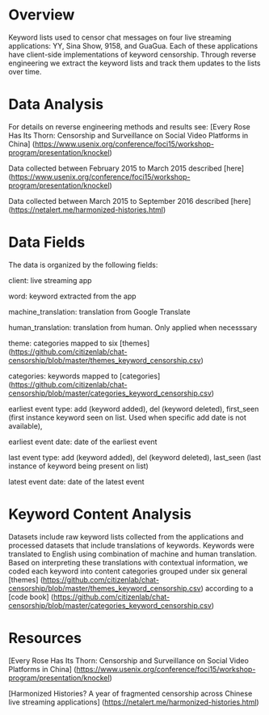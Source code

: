 
Overview
========

Keyword lists used to censor chat messages on four live streaming applications: YY, Sina Show, 9158, and GuaGua. 
Each of these applications have client-side implementations of keyword censorship. 
Through reverse engineering we extract the keyword lists and track them updates to the lists over time. 

Data Analysis 
========

For details on reverse engineering methods and results see: [Every Rose Has Its Thorn: Censorship and Surveillance on Social Video Platforms in China] (https://www.usenix.org/conference/foci15/workshop-program/presentation/knockel)

Data collected between February 2015 to March 2015 described [here] (https://www.usenix.org/conference/foci15/workshop-program/presentation/knockel) 

Data collected between March 2015 to September 2016 described [here] (https://netalert.me/harmonized-histories.html)

Data Fields
========

The data is organized by the following fields:

client: live streaming app

word: keyword extracted from the app

machine_translation: translation from Google Translate

human_translation: translation from human. Only applied when necesssary 

theme: categories mapped to six [themes] (https://github.com/citizenlab/chat-censorship/blob/master/themes_keyword_censorship.csv)

categories: keywords mapped to [categories] (https://github.com/citizenlab/chat-censorship/blob/master/categories_keyword_censorship.csv)

earliest event type: add (keyword added), del (keyword deleted), first_seen
(first instance keyword seen on list. Used when specific add date is not available),

earliest event date: date of the earliest event

last event type: add (keyword added), del (keyword deleted), last_seen (last instance of keyword being present on list)

latest event date: date of the latest event

Keyword Content Analysis 
========
Datasets include raw keyword lists collected from the applications and processed datasets that include translations of keywords. 
Keywords were translated to English using combination of machine and human translation.
Based on interpreting these translations with contextual information, we coded each keyword into content categories grouped under six general [themes] (https://github.com/citizenlab/chat-censorship/blob/master/themes_keyword_censorship.csv) according to a [code book] (https://github.com/citizenlab/chat-censorship/blob/master/categories_keyword_censorship.csv)

Resources 
========
[Every Rose Has Its Thorn: Censorship and Surveillance on Social Video Platforms in China] (https://www.usenix.org/conference/foci15/workshop-program/presentation/knockel)

[Harmonized Histories?
A year of fragmented censorship across Chinese live streaming applications] (https://netalert.me/harmonized-histories.html)

